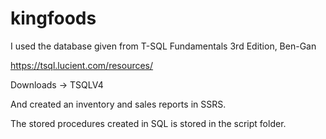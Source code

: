 # kingfoods

I used the database given from T-SQL Fundamentals 3rd Edition, Ben-Gan

https://tsql.lucient.com/resources/

Downloads -> TSQLV4

And created an inventory and sales reports in SSRS.

The stored procedures created in SQL is stored in the script folder.
